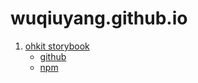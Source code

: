 # wuqiuyang.github.io
1. [ohkit storybook](https://wuqiuyang.github.io)
    - [github](https://github.com/WuQiuYang/ohkit)
    - [npm](https://www.npmjs.com/search?q=%40ohkit)
